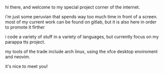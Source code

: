 hi there, and welcome to my special project corner of the internet.

i'm just some peruvian that spends way too much time in front of a screen. most of my
current work can be found on gitlab, but it is also here in order to promote it firther

i code a variety of stuff in a variety of languages, but currently focus on my parappa tts project.

my tools of the trade include arch linux, using the xfce desktop enviroment and neovim.

it's nice to meet you!
